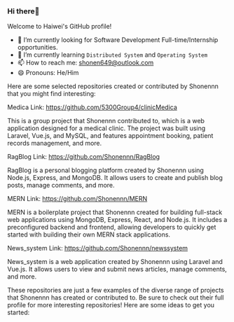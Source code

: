 ### Hi there👋


Welcome to Haiwei's GitHub profile! 

- 🔭 I’m currently looking for Software Development Full-time/Internship opportunities.
- 🌱 I’m currently learning `Distributed System` and `Operating System`
- 📫 How to reach me: shonen649@outlook.com
- 😄 Pronouns: He/Him

Here are some selected repositories created or contributed by Shonennn that you might find interesting:

Medica
Link: https://github.com/5300Group4/clinicMedica

This is a group project that Shonennn contributed to, which is a web application designed for a medical clinic. The project was built using Laravel, Vue.js, and MySQL, and features appointment booking, patient records management, and more.

RagBlog
Link: https://github.com/Shonennn/RagBlog

RagBlog is a personal blogging platform created by Shonennn using Node.js, Express, and MongoDB. It allows users to create and publish blog posts, manage comments, and more.

MERN
Link: https://github.com/Shonennn/MERN

MERN is a boilerplate project that Shonennn created for building full-stack web applications using MongoDB, Express, React, and Node.js. It includes a preconfigured backend and frontend, allowing developers to quickly get started with building their own MERN stack applications.

News_system
Link: https://github.com/Shonennn/newssystem

News_system is a web application created by Shonennn using Laravel and Vue.js. It allows users to view and submit news articles, manage comments, and more.

These repositories are just a few examples of the diverse range of projects that Shonennn has created or contributed to. Be sure to check out their full profile for more interesting repositories!
Here are some ideas to get you started:

